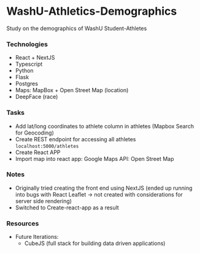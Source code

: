 # WashU-Athletics-Demographics
Study on the demographics of WashU Student-Athletes

### Technologies
- React + NextJS
- Typescript
- Python
- Flask
- Postgres
- Maps: MapBox + Open Street Map (location)
- DeepFace (race)

### Tasks
- Add lat/long coordinates to athlete column in athletes (Mapbox Search for Geocoding)
- Create REST endpoint for accessing all athletes `localhost:5000/athletes`
- Create React APP
- Import map into react app: Google Maps API: Open Street Map


### Notes
- Originally tried creating the front end using NextJS (ended up running into bugs with React Leaflet -> not created with considerations for server side rendering)
- Switched to Create-react-app as a result

### Resources

- Future Iterations: 
    - CubeJS (full stack for building data driven applications)
